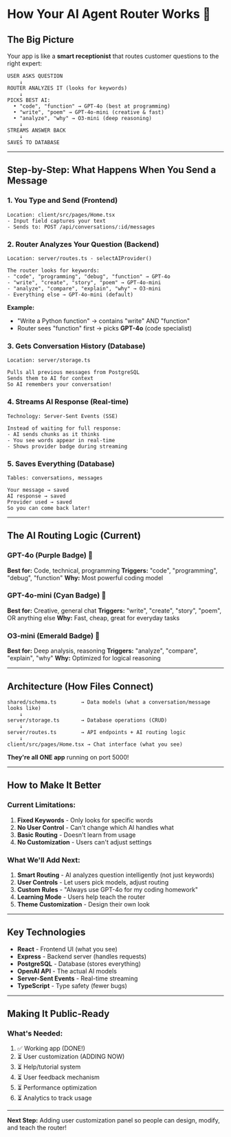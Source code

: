 # How Your AI Agent Router Works 🧠

## The Big Picture

Your app is like a **smart receptionist** that routes customer questions to the right expert:

```
USER ASKS QUESTION
    ↓
ROUTER ANALYZES IT (looks for keywords)
    ↓
PICKS BEST AI:
  • "code", "function" → GPT-4o (best at programming)
  • "write", "poem" → GPT-4o-mini (creative & fast)
  • "analyze", "why" → O3-mini (deep reasoning)
    ↓
STREAMS ANSWER BACK
    ↓
SAVES TO DATABASE
```

---

## Step-by-Step: What Happens When You Send a Message

### 1. **You Type and Send** (Frontend)
```
Location: client/src/pages/Home.tsx
- Input field captures your text
- Sends to: POST /api/conversations/:id/messages
```

### 2. **Router Analyzes Your Question** (Backend)
```
Location: server/routes.ts - selectAIProvider()

The router looks for keywords:
- "code", "programming", "debug", "function" → GPT-4o
- "write", "create", "story", "poem" → GPT-4o-mini  
- "analyze", "compare", "explain", "why" → O3-mini
- Everything else → GPT-4o-mini (default)
```

**Example:**
- "Write a Python function" → contains "write" AND "function"
- Router sees "function" first → picks **GPT-4o** (code specialist)

### 3. **Gets Conversation History** (Database)
```
Location: server/storage.ts

Pulls all previous messages from PostgreSQL
Sends them to AI for context
So AI remembers your conversation!
```

### 4. **Streams AI Response** (Real-time)
```
Technology: Server-Sent Events (SSE)

Instead of waiting for full response:
- AI sends chunks as it thinks
- You see words appear in real-time
- Shows provider badge during streaming
```

### 5. **Saves Everything** (Database)
```
Tables: conversations, messages

Your message → saved
AI response → saved
Provider used → saved
So you can come back later!
```

---

## The AI Routing Logic (Current)

### GPT-4o (Purple Badge) 💜
**Best for:** Code, technical, programming
**Triggers:** "code", "programming", "debug", "function"
**Why:** Most powerful coding model

### GPT-4o-mini (Cyan Badge) 🩵  
**Best for:** Creative, general chat
**Triggers:** "write", "create", "story", "poem", OR anything else
**Why:** Fast, cheap, great for everyday tasks

### O3-mini (Emerald Badge) 💚
**Best for:** Deep analysis, reasoning
**Triggers:** "analyze", "compare", "explain", "why"
**Why:** Optimized for logical reasoning

---

## Architecture (How Files Connect)

```
shared/schema.ts        → Data models (what a conversation/message looks like)
    ↓
server/storage.ts       → Database operations (CRUD)
    ↓  
server/routes.ts        → API endpoints + AI routing logic
    ↓
client/src/pages/Home.tsx → Chat interface (what you see)
```

**They're all ONE app** running on port 5000!

---

## How to Make It Better

### Current Limitations:
1. **Fixed Keywords** - Only looks for specific words
2. **No User Control** - Can't change which AI handles what
3. **Basic Routing** - Doesn't learn from usage
4. **No Customization** - Users can't adjust settings

### What We'll Add Next:
1. **Smart Routing** - AI analyzes question intelligently (not just keywords)
2. **User Controls** - Let users pick models, adjust routing
3. **Custom Rules** - "Always use GPT-4o for my coding homework"
4. **Learning Mode** - Users help teach the router
5. **Theme Customization** - Design their own look

---

## Key Technologies

- **React** - Frontend UI (what you see)
- **Express** - Backend server (handles requests)
- **PostgreSQL** - Database (stores everything)
- **OpenAI API** - The actual AI models
- **Server-Sent Events** - Real-time streaming
- **TypeScript** - Type safety (fewer bugs)

---

## Making It Public-Ready

### What's Needed:
1. ✅ Working app (DONE!)
2. ⏳ User customization (ADDING NOW)
3. ⏳ Help/tutorial system
4. ⏳ User feedback mechanism
5. ⏳ Performance optimization
6. ⏳ Analytics to track usage

---

**Next Step:** Adding user customization panel so people can design, modify, and teach the router!
